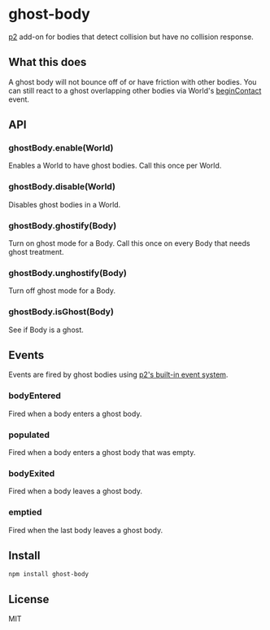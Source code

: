 # ghost-body

[p2](https://schteppe.github.io/p2.js/) add-on for bodies that detect collision but have no collision response.

## What this does

A ghost body will not bounce off of or have friction with other bodies. You can still react to a ghost overlapping other bodies via World's [beginContact](http://schteppe.github.io/p2.js/docs/classes/World.html#event_beginContact) event.

## API

### ghostBody.enable(World)

Enables a World to have ghost bodies. Call this once per World.

### ghostBody.disable(World)

Disables ghost bodies in a World.

### ghostBody.ghostify(Body)

Turn on ghost mode for a Body. Call this once on every Body that needs ghost treatment.

### ghostBody.unghostify(Body)

Turn off ghost mode for a Body.

### ghostBody.isGhost(Body)

See if Body is a ghost.

## Events

Events are fired by ghost bodies using [p2's built-in event system](http://schteppe.github.io/p2.js/docs/classes/EventEmitter.html).

### bodyEntered

Fired when a body enters a ghost body.

### populated

Fired when a body enters a ghost body that was empty.

### bodyExited

Fired when a body leaves a ghost body.

### emptied

Fired when the last body leaves a ghost body.

## Install

    npm install ghost-body

## License

MIT
